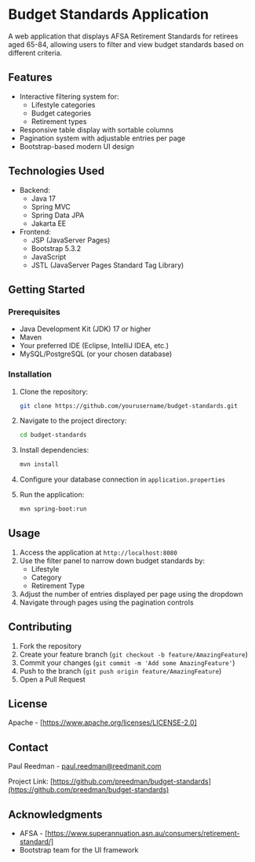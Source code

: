 # Budget Standards Application

A web application that displays AFSA Retirement Standards for retirees aged 65-84, allowing users to filter and view budget standards based on different criteria.

## Features

- Interactive filtering system for:
    - Lifestyle categories
    - Budget categories
    - Retirement types
- Responsive table display with sortable columns
- Pagination system with adjustable entries per page
- Bootstrap-based modern UI design

## Technologies Used

- Backend:
    - Java 17
    - Spring MVC
    - Spring Data JPA
    - Jakarta EE
- Frontend:
    - JSP (JavaServer Pages)
    - Bootstrap 5.3.2
    - JavaScript
    - JSTL (JavaServer Pages Standard Tag Library)

## Getting Started

### Prerequisites

- Java Development Kit (JDK) 17 or higher
- Maven
- Your preferred IDE (Eclipse, IntelliJ IDEA, etc.)
- MySQL/PostgreSQL (or your chosen database)

### Installation

1. Clone the repository:
   ```bash
   git clone https://github.com/yourusername/budget-standards.git
   ```

2. Navigate to the project directory:
   ```bash
   cd budget-standards
   ```

3. Install dependencies:
   ```bash
   mvn install
   ```

4. Configure your database connection in `application.properties`

5. Run the application:
   ```bash
   mvn spring-boot:run
   ```

## Usage

1. Access the application at `http://localhost:8080`
2. Use the filter panel to narrow down budget standards by:
    - Lifestyle
    - Category
    - Retirement Type
3. Adjust the number of entries displayed per page using the dropdown
4. Navigate through pages using the pagination controls

## Contributing

1. Fork the repository
2. Create your feature branch (`git checkout -b feature/AmazingFeature`)
3. Commit your changes (`git commit -m 'Add some AmazingFeature'`)
4. Push to the branch (`git push origin feature/AmazingFeature`)
5. Open a Pull Request

## License

Apache - [https://www.apache.org/licenses/LICENSE-2.0]

## Contact

Paul Reedman - [paul.reedman@reedmanit.com](mailto:your.email@example.com)

Project Link: [https://github.com/preedman/budget-standards](https://github.com/preedman/budget-standards)

## Acknowledgments

- AFSA - [https://www.superannuation.asn.au/consumers/retirement-standard/]
- Bootstrap team for the UI framework
